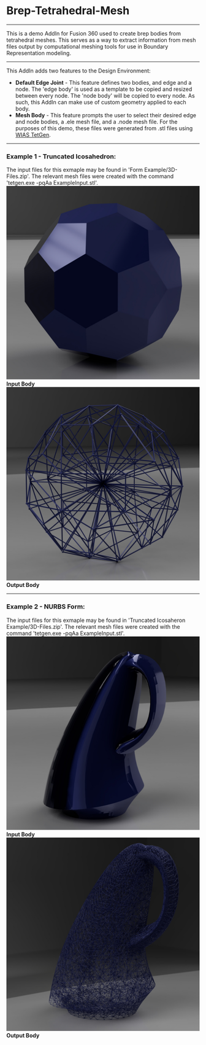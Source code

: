 # Brep-Tetrahedral-Mesh
___
This is a demo AddIn for Fusion 360 used to create brep bodies from tetrahedral meshes. This serves as a way to extract information from mesh files output by computational meshing tools for use in Boundary Representation modeling.
___
This AddIn adds two features to the Design Environment: 

* **Default Edge Joint** - This feature defines two bodies, and edge and a node. The 'edge body' is used as a template to be copied and resized between every node. The 'node body' will be copied to every node. As such, this AddIn can make use of custom geometry applied to each body.
* **Mesh Body** - This feature prompts the user to select their desired edge and node bodies, a .ele mesh file, and a .node mesh file. For the purposes of this demo, these files were generated from .stl files using [WIAS TetGen](https://wias-berlin.de/software/index.jsp?id=TetGen&lang=1). 
___
### Example 1 - Truncated Icosahedron:
The input files for this exmaple may be found in 'Form Example/3D-Files.zip'. The relevant mesh files were created with the command 'tetgen.exe -pqAa ExampleInput.stl'.
![Input Body](https://raw.githubusercontent.com/v-whitetail/brep-tetrahedral-mesh/master/Truncated%20Icosahedron%20Example/example-input.jpg)
**Input Body**
![Output Body](https://raw.githubusercontent.com/v-whitetail/brep-tetrahedral-mesh/master/Truncated%20Icosahedron%20Example/example-output.jpg)
**Output Body**
___
### Example 2 - NURBS Form:
The input files for this exmaple may be found in 'Truncated Icosaheron Example/3D-Files.zip'. The relevant mesh files were created with the command 'tetgen.exe -pqAa ExampleInput.stl'.
![Input Body](https://raw.githubusercontent.com/v-whitetail/brep-tetrahedral-mesh/master/Form%20Example/example-input.jpg)
**Input Body**
![Output Body](https://raw.githubusercontent.com/v-whitetail/brep-tetrahedral-mesh/master/Form%20Example/example-output.jpg)
**Output Body**